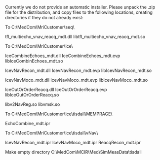 Currently we do not provide an automatic installer. Please unpack the .zip file for the distribution, and copy files to the following locations, creating directories if they do not already exist:

To C:\MedCom\MriCustomer\seq\

tfl_multiecho_vnav_reacq_mdt.dll
libtfl_multiecho_vnav_reacq_mdt.so


To C:\MedCom\MriCustomer\ice\

IceCombineEchoes_mdt.dll
IceCombineEchoes_mdt.evp
libIceCombinEchoes_mdt.so

IcevNavRecon_mdt.dll
IcevNavRecon_mdt.evp
libIcevNavRecon_mdt.so

IcevNavMoco_mdt.dll
IcevNavMoco_mdt.evp
libIcevNavMoco_mdt.so

IceOutOrOrderReacq.dll
IceOutOrOrderReacq.evp
libIceOutOrOrderReacq.so

libv2NavReg.so
libvmsk.so

To C:\MedCom\MriCustomer\ice\tisdall\MEMPRAGE\

EchoCombine_mdt.ipr

To C:\MedCom\MriCustomer\ice\tisdall\vNav\

IcevNavRecon_mdt.ipr
IcevNavMoco_mdt.ipr
ReacqRecon_mdt.ipr


Make empty directory C:\MedCom\MCIR\Med\SimMeasData\tisdall
